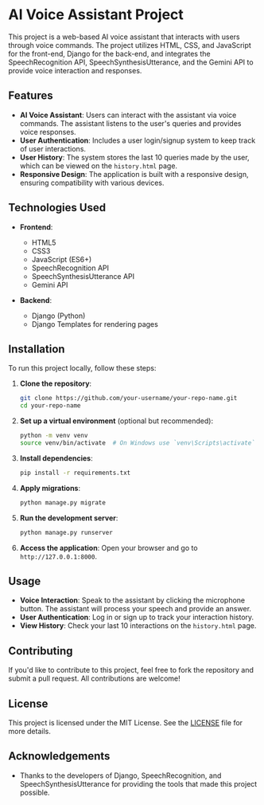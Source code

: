 # AI Voice Assistant Project

This project is a web-based AI voice assistant that interacts with users through voice commands. The project utilizes HTML, CSS, and JavaScript for the front-end, Django for the back-end, and integrates the SpeechRecognition API, SpeechSynthesisUtterance, and the Gemini API to provide voice interaction and responses.

## Features

- **AI Voice Assistant**: Users can interact with the assistant via voice commands. The assistant listens to the user's queries and provides voice responses.
- **User Authentication**: Includes a user login/signup system to keep track of user interactions.
- **User History**: The system stores the last 10 queries made by the user, which can be viewed on the `history.html` page.
- **Responsive Design**: The application is built with a responsive design, ensuring compatibility with various devices.

## Technologies Used

- **Frontend**:
  - HTML5
  - CSS3
  - JavaScript (ES6+)
  - SpeechRecognition API
  - SpeechSynthesisUtterance API
  - Gemini API

- **Backend**:
  - Django (Python)
  - Django Templates for rendering pages

## Installation

To run this project locally, follow these steps:

1. **Clone the repository**:
    ```bash
    git clone https://github.com/your-username/your-repo-name.git
    cd your-repo-name
    ```

2. **Set up a virtual environment** (optional but recommended):
    ```bash
    python -m venv venv
    source venv/bin/activate  # On Windows use `venv\Scripts\activate`
    ```

3. **Install dependencies**:
    ```bash
    pip install -r requirements.txt
    ```

4. **Apply migrations**:
    ```bash
    python manage.py migrate
    ```

5. **Run the development server**:
    ```bash
    python manage.py runserver
    ```

6. **Access the application**:
   Open your browser and go to `http://127.0.0.1:8000`.

## Usage

- **Voice Interaction**: Speak to the assistant by clicking the microphone button. The assistant will process your speech and provide an answer.
- **User Authentication**: Log in or sign up to track your interaction history.
- **View History**: Check your last 10 interactions on the `history.html` page.

## Contributing

If you'd like to contribute to this project, feel free to fork the repository and submit a pull request. All contributions are welcome!

## License

This project is licensed under the MIT License. See the [LICENSE](LICENSE) file for more details.

## Acknowledgements

- Thanks to the developers of Django, SpeechRecognition, and SpeechSynthesisUtterance for providing the tools that made this project possible.
